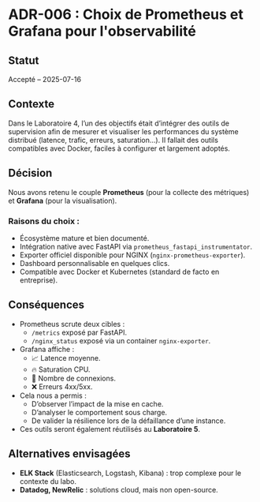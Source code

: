 # ADR-006 : Choix de Prometheus et Grafana pour l'observabilité

## Statut
Accepté – 2025-07-16

## Contexte
Dans le Laboratoire 4, l’un des objectifs était d’intégrer des outils de supervision afin de mesurer et visualiser les performances du système distribué (latence, trafic, erreurs, saturation…). Il fallait des outils compatibles avec Docker, faciles à configurer et largement adoptés.

## Décision
Nous avons retenu le couple **Prometheus** (pour la collecte des métriques) et **Grafana** (pour la visualisation).

### Raisons du choix :
- Écosystème mature et bien documenté.
- Intégration native avec FastAPI via `prometheus_fastapi_instrumentator`.
- Exporter officiel disponible pour NGINX (`nginx-prometheus-exporter`).
- Dashboard personnalisable en quelques clics.
- Compatible avec Docker et Kubernetes (standard de facto en entreprise).

## Conséquences
- Prometheus scrute deux cibles :
  - `/metrics` exposé par FastAPI.
  - `/nginx_status` exposé via un container `nginx-exporter`.
- Grafana affiche :
  - 📈 Latence moyenne.
  - 🔥 Saturation CPU.
  - 🚦 Nombre de connexions.
  - ❌ Erreurs 4xx/5xx.
- Cela nous a permis :
  - D’observer l’impact de la mise en cache.
  - D’analyser le comportement sous charge.
  - De valider la résilience lors de la défaillance d’une instance.
- Ces outils seront également réutilisés au **Laboratoire 5**.

## Alternatives envisagées
- **ELK Stack** (Elasticsearch, Logstash, Kibana) : trop complexe pour le contexte du labo.
- **Datadog, NewRelic** : solutions cloud, mais non open-source.
